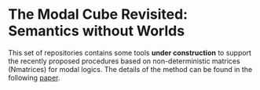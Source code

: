 # The Modal Cube Revisited: Semantics without Worlds

This set of repositories contains some tools **under construction** to support
the recently proposed procedures based on non-deterministic matrices
(Nmatrices) for modal logics. The details of the method can be found in the
following [paper](./paper.pdf).
